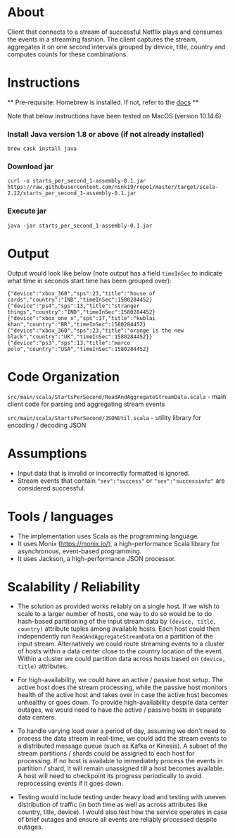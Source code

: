 # About

Client that connects to a stream of successful Netflix plays and consumes the events in a streaming fashion.
The client captures the stream, aggregates it on one second intervals grouped by device, title, country
and computes counts for these combinations.

# Instructions

** Pre-requisite: Homebrew is installed. If not, refer to the [docs](https://brew.sh/) **

Note that below instructions have been tested on MacOS (version 10.14.6)

### Install Java version 1.8 or above (if not already installed)

```
brew cask install java
```

### Download jar
```
curl -o starts_per_second_1-assembly-0.1.jar https://raw.githubusercontent.com/nsnk19/repo1/master/target/scala-2.12/starts_per_second_1-assembly-0.1.jar
```

### Execute jar
```
java -jar starts_per_second_1-assembly-0.1.jar
```

# Output

Output would look like below (note output has a field `timeInSec` to indicate what time in seconds
start time has been grouped over):

```
{"device":"xbox_360","sps":23,"title":"house of cards","country":"IND","timeInSec":1580284452}
{"device":"ps4","sps":13,"title":"stranger things","country":"IND","timeInSec":1580284452}
{"device":"xbox_one_x","sps":17,"title":"kublai khan","country":"BR","timeInSec":1580284452}
{"device":"xbox_360","sps":23,"title":"orange is the new black","country":"UK","timeInSec":1580284452}}
{"device":"ps3","sps":13,"title":"marco polo","country":"USA","timeInSec":1580284452}
```

# Code Organization

`src/main/scala/StartsPerSecond/ReadAndAggregateStreamData.scala` - main client code for parsing and aggregating stream events

`src/main/scala/StartsPerSecond/JSONUtil.scala` - utility library for encoding / decoding JSON

# Assumptions

- Input data that is invalid or incorrectly formatted is ignored.
- Stream events that contain `"sev":"success"` or `"sev":"successinfo"` are considered successful.


# Tools / languages

- The implementation uses Scala as the programming language.
- It uses Monix (https://monix.io/), a high-performance Scala library for asynchronous, event-based programming.
- It uses Jackson, a high-performance JSON processor.


# Scalability / Reliability

- The solution as provided works reliably on a single host. If we wish to scale to a larger number of
hosts, one way to do so would be to do hash-based partitioning of the input stream data by
`(device, title, country)` attribute tuples among available hosts. Each host could then independently
run `ReadAndAggregateStreamData` on a partition of the input stream. Alternatively we could route
streaming events to a cluster of hosts within a data center close to the country location of the event.
Within a cluster we could partition data across hosts based on `(device, title)` attributes.

- For high-availability, we could have an active / passive host setup. The active host does the stream
processing, while the passive host monitors health of the active host and takes over in case the
active host becomes unhealthy or goes down. To provide high-availability despite data center outages,
we would need to have the active / passive hosts in separate data centers.

- To handle varying load over a period of day, assuming we don't need to process the data stream in real-time,
we could add the stream events to a distributed message queue (such as Kafka or Kinesis). A subset of the stream
partitions / shards could be assigned to each host for processing. If no host is available to immediately process
the events in partition / shard, it will remain unassigned till a host becomes available. A host will need to
checkpoint its progress periodically to avoid reprocessing events if it goes down.

- Testing would include testing under heavy load and testing with uneven distribution of traffic (in
both time as well as across attributes like country, title, device). I would also test how the service operates
in case of brief outages and ensure all events are reliably processed despite outages.

